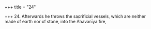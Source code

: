 +++
title = "24"

+++
24. Afterwards he throws the sacrificial vessels, which are neither made of earth nor of stone, into the Āhavanīya fire,
